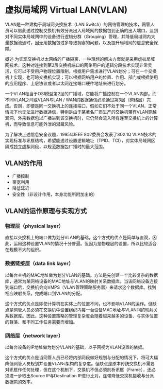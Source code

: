 # 虚拟局域网 Virtual LAN(VLAN)

VLAN是一种建构于局域网交换技术（LAN Switch）的网络管理的技术，网管人员可以借此透过控制交换机有效分派出入局域网的数据包到正确的出入端口，达到对不同实体局域网中的设备进行逻辑分群（Grouping）管理，并降低局域网内大量数据流通时，因无用数据包过多导致拥塞的问题，以及提升局域网的信息安全保障。

概述
为实现交换机以太网络的广播隔离，一种理想的解决方案就是采用虚拟局域网技术。这种对连接到第2层交换机端口的网络用户的逻辑分段技术实现非常灵活，它可以不受用户物理位置限制，根据用户需求进行VLAN划分；可在一个交换机上实现，也可跨交换机实现；可以根据网络用户的位置、作用、部门或根据使用的应用程序、上层协议或者以太网连接端口硬件地址来进行划分。

一个VLAN相当于OSI模型第2层的广播域，它能将广播控制在一个VLAN内部。而不同VLAN之间或VLAN与LAN / WAN的数据通信必须通过第3层（网络层）完成。否则，即便是同一交换机上的连接端口，假如它们不处于同一个VLAN，正常情况下也无法进行数据通信，特例是由于某著名厂商生产的交换机带有VLAN穿越漏洞，外来数据包以广播进到该交换机时，它仍然会流入所有连至交换机上的计算机，而导致信息可能外泄的潜藏风险。

为了解决上述信息安全议题，1995年IEEE 802委员会发表了802.1Q VLAN技术的实现标准与讯框结构，希望能透过设置逻辑地址（TPID、TCI），对实体局域网区隔成独立虚拟网段，以规范数据包广播时的最大范围。

## VLAN的作用

* 广播控制
* 带宽利用
* 降低延迟
* 安全性（非设计作用，本身功能所附加出的）


## VLAN的运作原理与实现方式

### 物理层（physical layer）
直接以交换机上的端口做为划分VLAN的基础。这个方式的优点是简单与直观，因此，运用这种设置VLAN的情况十分普遍。但因为是物理层的设置，所以比较适合在规模不大的组织。

### 数据链接层（data link layer）
以每台主机的MAC地址做为划分VLAN的基础。方法是先创建一个比较复杂的数据库，通常为某网络设备的MAC地址与VLAN的映射关系数据库。当该网络设备连接到端口后，交换机会向VMPS（VLAN管理策略服务器）来请求这个数据库。找到相应映射关系，完成端口到VLAN的分配。

这个方式的优点是即使计算机在实体上的位置不同，也不影响VLAN的运作。但缺点是网管人员必须在交换机中设置组织内每一台设备MAC地址与VLAN间的映射关系数据库。因此，这种设置策略的管理复杂度会随着越来越多的设备、与实体位置的群落、和不同工作任务需要而增加。

### 网络层（network layer）
以每台设备的IP地址做为划分VLAN的基础，以子网视为VLAN设置的依据。

这个方式的优点是当网管人员已经将内部网段做好规划与分配的情况下，将可大辐降低网管人员规划并设置VLANs架构的复杂度。但缺点是原本传统交换机不需要对讯框作任何处理，但在这个机制下，交换机不但必须剖析讯框（Frame），还必须进一步取出Source IP与Destination IP进行比对，连带降低交换机接收与分派数据包的效率。

